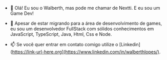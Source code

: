 - 👋 Olá! Eu sou o Walberth, mas pode me chamar de Nextti. E eu sou um Game Dev!

- 💞️ Apesar de estar migrando para a área de desenvolvimento de games, eu sou um desenvolvedor 
  FullStack com sólidos conhecimentos em JavaScript, TypeScript, Java, Html, Css e Node.
  
- 📫 Se você quer entrar em contato comigo utilize o [Linkedin](https://link-url-here.org](https://www.linkedin.com/in/walberthlopes/).
